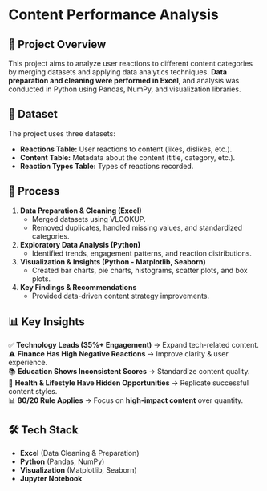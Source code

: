 # Content Performance Analysis  

## 📌 Project Overview  
This project aims to analyze user reactions to different content categories by merging datasets and applying data analytics techniques. **Data preparation and cleaning were performed in Excel**, and analysis was conducted in Python using Pandas, NumPy, and visualization libraries.  

## 📂 Dataset  
The project uses three datasets:  
- **Reactions Table:** User reactions to content (likes, dislikes, etc.).  
- **Content Table:** Metadata about the content (title, category, etc.).  
- **Reaction Types Table:** Types of reactions recorded.  

## 🔄 Process  
1. **Data Preparation & Cleaning (Excel)**  
   - Merged datasets using VLOOKUP.  
   - Removed duplicates, handled missing values, and standardized categories.  
2. **Exploratory Data Analysis (Python)**  
   - Identified trends, engagement patterns, and reaction distributions.  
3. **Visualization & Insights (Python - Matplotlib, Seaborn)**  
   - Created bar charts, pie charts, histograms, scatter plots, and box plots.  
4. **Key Findings & Recommendations**  
   - Provided data-driven content strategy improvements.  

## 📊 Key Insights  
✅ **Technology Leads (35%+ Engagement)** → Expand tech-related content.  
⚠️ **Finance Has High Negative Reactions** → Improve clarity & user experience.  
📚 **Education Shows Inconsistent Scores** → Standardize content quality.  
🔎 **Health & Lifestyle Have Hidden Opportunities** → Replicate successful content styles.  
📊 **80/20 Rule Applies** → Focus on **high-impact content** over quantity.  

## 🛠️ Tech Stack  
- **Excel** (Data Cleaning & Preparation)  
- **Python** (Pandas, NumPy)  
- **Visualization** (Matplotlib, Seaborn)  
- **Jupyter Notebook**  

